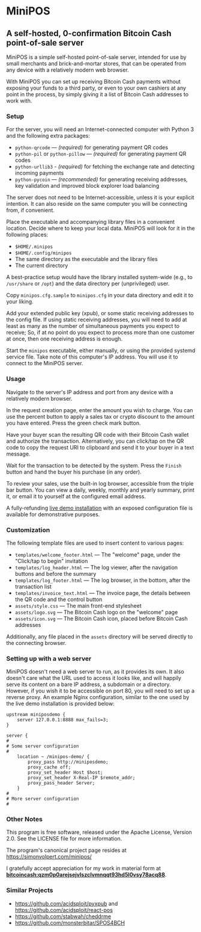 # MiniPOS
## A self-hosted, 0-confirmation Bitcoin Cash point-of-sale server

MiniPOS is a simple self-hosted point-of-sale server, intended for use by small merchants and brick-and-mortar stores, that can be operated from any device with a relatively modern web browser.

With MiniPOS you can set up receiving Bitcoin Cash payments without exposing your funds to a third party, or even to your own cashiers at any point in the process, by simply giving it a list of Bitcoin Cash addresses to work with.

### Setup

For the server, you will need an Internet-connected computer with Python 3 and the following extra packages:

* `python-qrcode` — _(required)_ for generating payment QR codes
* `python-pil` or `python-pillow` — _(required)_ for generating payment QR codes
* `python-urllib3` - _(required)_ for fetching the exchange rate and detecting incoming payments
* `python-pycoin` — _(recommended)_ for generating receiving addresses, key validation and improved block explorer load balancing

The server does not need to be Internet-accessible, unless it is your explicit intention. It can also reside on the same computer you will be connecting from, if convenient.

Place the executable and accompanying library files in a convenient location. Decide where to keep your local data. MiniPOS will look for it in the following places:

* `$HOME/.minipos`
* `$HOME/.config/minipos`
* The same directory as the executable and the library files
* The current directory

A best-practice setup would have the library installed system-wide (e.g., to `/usr/share` or `/opt`) and the data directory per (unprivileged) user.

Copy `minipos.cfg.sample` to `minipos.cfg` in your data directory and edit it to your liking.

Add your extended public key (xpub), or some static receiving addresses to the config file. If using static receiving addresses, you will need to add at least as many as the number of simultaneous payments you expect to receive; So, if at no point do you expect to process more than one customer at once, then one receiving address is enough.

Start the `minipos` executable, either manually, or using the provided systemd service file. Take note of this computer's IP address. You will use it to connect to the MiniPOS server.

### Usage

Navigate to the server's IP address and port from any device with a relatively modern browser.

In the request creation page, enter the amount you wish to charge. You can use the percent button to apply a sales tax or crypto discount to the amount you have entered. Press the green check mark button.

Have your buyer scan the resulting QR code with their Bitcoin Cash wallet and authorize the transaction. Alternatively, you can click/tap on the QR code to copy the request URI to clipboard and send it to your buyer in a text message.

Wait for the transaction to be detected by the system. Press the `Finish` button and hand the buyer his purchase (in any order).

To review your sales, use the built-in log browser, accessible from the triple bar button. You can view a daily, weekly, monthly and yearly summary, print it, or email it to yourself at the configured email address.

A fully-refunding [live demo installation](https://simonvolpert.com/minipos-demo/) with an exposed configuration file is available for demonstrative purposes.

### Customization

The following template files are used to insert content to various pages:

* `templates/welcome_footer.html` — The "welcome" page, under the "Click/tap to begin" invitation
* `templates/log_header.html` — The log viewer, after the navigation buttons and before the summary
* `templates/log_footer.html` — The log browser, in the bottom, after the transaction list
* `templates/invoice_text.html` — The invoice page, the details between the QR code and the control button
* `assets/style.css` — The main front-end stylesheet
* `assets/logo.svg` — The Bitcoin Cash logo on the "welcome" page
* `assets/icon.svg` — The Bitcoin Cash icon, placed before Bitcoin Cash addresses

Additionally, any file placed in the `assets` directory will be served directly to the connecting browser.

### Setting up with a web server

MiniPOS doesn't need a web server to run, as it provides its own. It also doesn't care what the URL used to access it looks like, and will happily serve its content on a bare IP address, a subdomain or a directory. However, if you wish it to be accessible on port 80, you will need to set up a reverse proxy. An example Nginx configuration, similar to the one used by the live demo installation is provided below:

    upstream miniposdemo {
        server 127.0.0.1:8888 max_fails=3;
    }
    
    server {
    #
    # Some server configuration
    #
        location ~ /minipos-demo/ {
            proxy_pass http://miniposdemo;
            proxy_cache off;
            proxy_set_header Host $host;
            proxy_set_header X-Real-IP $remote_addr;
            proxy_pass_header Server;
        }
    #
    # More server configuration
    #

### Other Notes

This program is free software, released under the Apache License, Version 2.0. See the LICENSE file for more information.

The program's canonical project page resides at https://simonvolpert.com/minipos/

I gratefully accept appreciation for my work in material form at __[bitcoincash:qzm0p0arejsejvlszclvmnqqt93hd5l0vsy78acq88](bitcoincash:qzm0p0arejsejvlszclvmnqqt93hd5l0vsy78acq88)__.

### Similar Projects

* https://github.com/acidsploit/pyxpub and https://github.com/acidsploit/react-pos
* https://github.com/stabwah/cheddrme
* https://github.com/monsterbitar/SPOS4BCH
